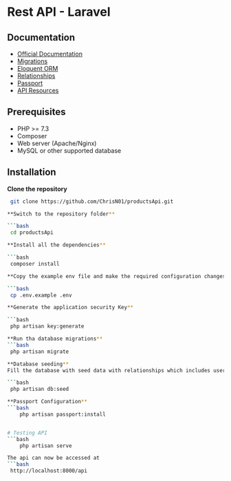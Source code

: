 # Rest API - Laravel

## Documentation
- [Official Documentation](https://laravel.com/docs/8.x/installation)
- [Migrations](https://laravel.com/docs/8.x/migrations)
- [Eloquent ORM](https://laravel.com/docs/8.x/eloquent)
- [Relationships](https://laravel.com/docs/8.x/eloquent-relationships)
- [Passport](https://laravel.com/docs/8.x/passport)
- [API Resources](https://laravel.com/docs/8.x/eloquent-resources)

## Prerequisites
- PHP >= 7.3
- Composer
- Web server (Apache/Nginx)
- MySQL or other supported database

## Installation

**Clone the repository**

```bash
 git clone https://github.com/ChrisN01/productsApi.git

**Switch to the repository folder**

```bash
 cd productsApi

**Install all the dependencies**

```bash
 composer install

**Copy the example env file and make the required configuration changes in the .env file**

```bash
 cp .env.example .env

**Generate the application security Key**

```bash
 php artisan key:generate

**Run tha database migrations**
```bash
 php artisan migrate

**Database seeding**
Fill the database with seed data with relationships which includes users, products,reviews. This can help you to quickly start testing the api

```bash
 php artisan db:seed

**Passport Configuration**
```bash
    php artisan passport:install


# Testing API
```bash
    php artisan serve

The api can now be accessed at
```bash
 http://localhost:8000/api